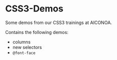 CSS3-Demos
===========

Some demos from our CSS3 trainings at AICONOA.

Contains the following demos:
* columns
* new selectors
* `@font-face`
